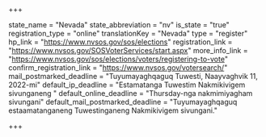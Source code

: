 +++

state_name = "Nevada"
state_abbreviation = "nv"
is_state = "true"
registration_type = "online"
translationKey = "Nevada"
type = "register"
hp_link = "https://www.nvsos.gov/sos/elections"
registration_link = "https://www.nvsos.gov/SOSVoterServices/start.aspx"
more_info_link = "https://www.nvsos.gov/sos/elections/voters/registering-to-vote"
confirm_registration_link = "https://www.nvsos.gov/votersearch/"
mail_postmarked_deadline = "Tuyumayaghqaguq Tuwesti, Naayvaghvik 11, 2022-mi"
default_ip_deadline = "Estamatanga Tuwestim Nakmikivigem sivunganeng "
default_online_deadline = "Thursday-nga nakmimiyagham sivungani"
default_mail_postmarked_deadline = "Tuyumayaghqaguq estaamatanganeng Tuwestinganeng Nakmikivigem sivungani."

+++